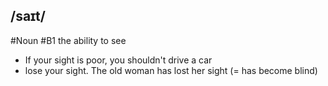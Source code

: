## /saɪt/
#Noun
#B1
the ability to see

- If your sight is poor, you shouldn't drive a car
- lose your sight. The old woman has lost her sight (= has become blind)